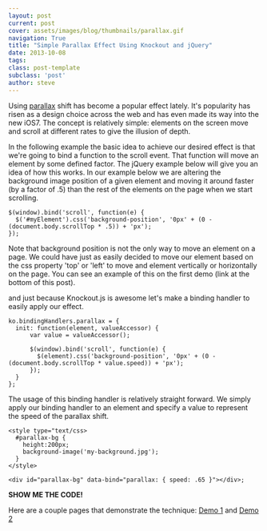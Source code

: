 ```yaml
---
layout: post
current: post
cover: assets/images/blog/thumbnails/parallax.gif
navigation: True
title: "Simple Parallax Effect Using Knockout and jQuery"
date: 2013-10-08
tags: 
class: post-template
subclass: 'post'
author: steve
---
```

Using [parallax](http://en.wikipedia.org/wiki/Parallax) shift has become a popular effect lately. It's popularity has risen as a design choice across the web and has<!--more--> even 
made its way into the new iOS7. The concept is relatively simple: elements on the screen move and scroll at different rates to give the illusion of depth.&nbsp;</p>

In the following example the basic idea to achieve our desired effect is that we're going to bind a function to the scroll event. That 
function will move an element by some defined factor. The jQuery example below will give you an idea of how this works. In our example 
below we are altering the background image position of a given element and moving it around faster (by a factor of .5) than the rest of 
the elements on the page when we start scrolling.

    $(window).bind('scroll', function(e) {
      $('#myElement').css('background-position', '0px' + (0 - (document.body.scrollTop * .5)) + 'px');
    });

Note that background position is not the only way to move an element on a page. We could have just as easily decided to move our element 
based on the css property 'top' or 'left' to move and element vertically or horizontally on the page. You can see an example of this on 
the first demo (link at the bottom of this post).

and just because Knockout.js is awesome let's make a binding handler to easily apply our effect.

    ko.bindingHandlers.parallax = {
      init: function(element, valueAccessor) {
          var value = valueAccessor();
    
          $(window).bind('scroll', function(e) {
            $(element).css('background-position', '0px' + (0 - (document.body.scrollTop * value.speed)) + 'px');
          });
      }
    };

The usage of this binding handler is relatively straight forward. We simply apply our binding handler to an element and specify a value 
to represent the speed of the parallax shift.

    <style type="text/css>
      #parallax-bg {
        height:200px;
        background-image('my-background.jpg');
      }
    </style>
    
    <div id="parallax-bg" data-bind="parallax: { speed: .65 }"></div>;

**SHOW ME THE CODE!**

Here are a couple pages that demonstrate the technique: [Demo 1](/assets/images/blog/parallax/parallax_demo.html) and [Demo 2](/assets/images/blog/parallax/parallax_demo_1.html)